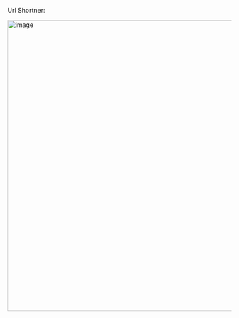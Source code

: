 Url Shortner:

<img width="654" alt="image" src="https://github.com/HariprakashKhp/url-shortner/assets/52608150/6007e432-92a4-43f4-9e0a-c1894756c7f0">
